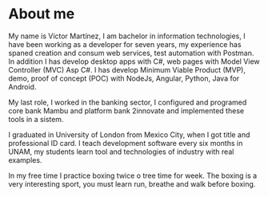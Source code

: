 # About me

My name is Víctor Martínez, I am bachelor in information technologies, I have been working as a developer for seven years, my experience has spaned creation and consum web services, test automation with Postman. In addition I has develop desktop apps with C#, web pages with Model View Controller (MVC) Asp C#. 
I has develop Minimum Viable Product (MVP), demo, proof of concept (POC) with NodeJs, Angular, Python, Java for Android. 

My last role, I worked in the banking sector, I configured and programed core bank Mambu and platform bank 2innovate and implemented these tools in a sistem. 

I graduated in University of London from Mexico City, when I got title and professional ID card. I teach development software every six months in UNAM, my students learn tool and technologies of industry with real examples.

In my free time I practice boxing twice o tree time for week. The boxing is a very interesting sport, you must learn run, breathe and walk before boxing.